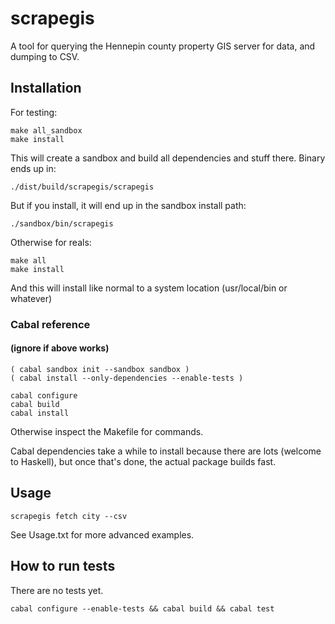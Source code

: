 # scrapegis

A tool for querying the Hennepin county property GIS server for data, and
dumping to CSV.

## Installation

For testing:

    make all_sandbox
    make install

This will create a sandbox and build all dependencies and stuff there. Binary ends up in:

    ./dist/build/scrapegis/scrapegis

But if you install, it will end up in the sandbox install path:

    ./sandbox/bin/scrapegis

Otherwise for reals:

    make all
    make install

And this will install like normal to a system location (usr/local/bin or whatever)

### Cabal reference 
#### (ignore if above works)

    ( cabal sandbox init --sandbox sandbox )
    ( cabal install --only-dependencies --enable-tests )

    cabal configure
    cabal build
    cabal install

Otherwise inspect the Makefile for commands.

Cabal dependencies take a while to install because there are lots (welcome to
Haskell), but once that's done, the actual package builds fast.

## Usage

    scrapegis fetch city --csv

See Usage.txt for more advanced examples.

## How to run tests

There are no tests yet.

```
cabal configure --enable-tests && cabal build && cabal test
```
